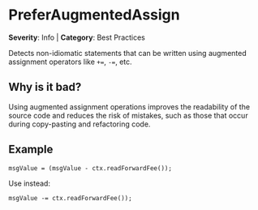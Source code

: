 # PreferAugmentedAssign
**Severity**: Info | **Category**: Best Practices

Detects non-idiomatic statements that can be written using augmented assignment
operators like `+=`, `-=`, etc.

## Why is it bad?
Using augmented assignment operations improves the readability of the source code
and reduces the risk of mistakes, such as those that occur during copy-pasting
and refactoring code.

## Example
```tact
msgValue = (msgValue - ctx.readForwardFee());
```

Use instead:
```tact
msgValue -= ctx.readForwardFee());
```
